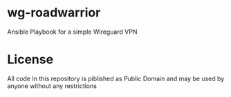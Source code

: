 # wg-roadwarrior
Ansible Playbook for a simple Wireguard VPN

# License
All code In this repository is piblished as Public Domain and may be used by anyone without any restrictions

